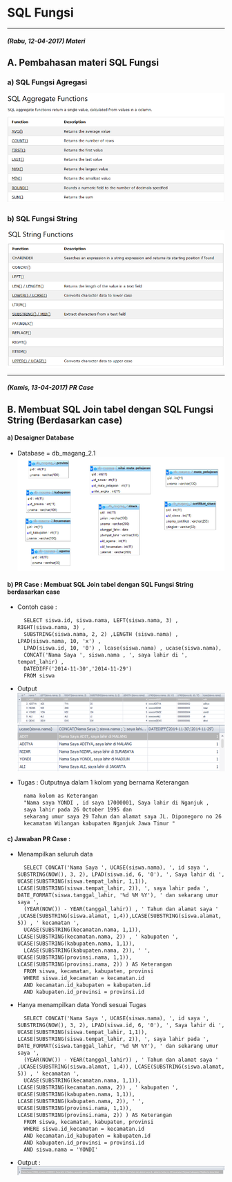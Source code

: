 # SQL Fungsi
***

##### (Rabu, 12-04-2017) Materi
## A. Pembahasan materi SQL Fungsi
### a) SQL Fungsi Agregasi
![Screenshot](img/sql_fungsiAgregasi.png) 

### b) SQL Fungsi String
![Screenshot](img/sql_fungsiString.png)
***

##### (Kamis, 13-04-2017) PR Case
## B. Membuat SQL Join tabel dengan SQL Fungsi String (Berdasarkan case)
#### a) Desaigner Database
* Database = db_magang_2.1
![Screenshot](img/c1.png) 

#### b) PR Case : Membuat SQL Join tabel dengan SQL Fungsi String berdasarkan case
	
* Contoh case :

		SELECT siswa.id, siswa.nama, LEFT(siswa.nama, 3) , RIGHT(siswa.nama, 3) , 
		SUBSTRING(siswa.nama, 2, 2) ,LENGTH (siswa.nama) , LPAD(siswa.nama, 10, 'x') , 
		LPAD(siswa.id, 10, '0') , lcase(siswa.nama) , ucase(siswa.nama), 
		CONCAT('Nama Saya ', siswa.nama , ', saya lahir di ', tempat_lahir) , 
		DATEDIFF('2014-11-30','2014-11-29') 
		FROM siswa			

* Output
![Screenshot](img/c13.png) ![Screenshot](img/c14.png)

* Tugas : Outputnya dalam 1 kolom yang bernama Keterangan

		nama kolom as Keterangan
		"Nama saya YONDI , id saya 17000001, Saya lahir di Nganjuk , 
		saya lahir pada 26 October 1995 dan 
		sekarang umur saya 29 Tahun dan alamat saya JL. Diponegoro no 26 
		kecamatan Wilangan kabupaten Nganjuk Jawa Timur "

#### c) Jawaban PR Case :

* Menampilkan seluruh data
		
		SELECT CONCAT('Nama Saya ', UCASE(siswa.nama), ', id saya ', SUBSTRING(NOW(), 3, 2), LPAD(siswa.id, 6, '0'), ', Saya lahir di ', UCASE(SUBSTRING(siswa.tempat_lahir, 1,1)), LCASE(SUBSTRING(siswa.tempat_lahir, 2)), ', saya lahir pada ', DATE_FORMAT(siswa.tanggal_lahir, '%d %M %Y'), ' dan sekarang umur saya ', 
		(YEAR(NOW()) - YEAR(tanggal_lahir)) , ' Tahun dan alamat saya ' ,UCASE(SUBSTRING(siswa.alamat, 1,4)),LCASE(SUBSTRING(siswa.alamat, 5)) , ' kecamatan ', 
		UCASE(SUBSTRING(kecamatan.nama, 1,1)), LCASE(SUBSTRING(kecamatan.nama, 2)) , ' kabupaten ', UCASE(SUBSTRING(kabupaten.nama, 1,1)),
		LCASE(SUBSTRING(kabupaten.nama, 2)), ' ', UCASE(SUBSTRING(provinsi.nama, 1,1)), LCASE(SUBSTRING(provinsi.nama, 2)) ) AS Keterangan 
		FROM siswa, kecamatan, kabupaten, provinsi 
		WHERE siswa.id_kecamatan = kecamatan.id 
		AND kecamatan.id_kabupaten = kabupaten.id 
		AND kabupaten.id_provinsi = provinsi.id

* Hanya menampilkan data Yondi sesuai Tugas
		
		SELECT CONCAT('Nama Saya ', UCASE(siswa.nama), ', id saya ', SUBSTRING(NOW(), 3, 2), LPAD(siswa.id, 6, '0'), ', Saya lahir di ', UCASE(SUBSTRING(siswa.tempat_lahir, 1,1)), LCASE(SUBSTRING(siswa.tempat_lahir, 2)), ', saya lahir pada ', DATE_FORMAT(siswa.tanggal_lahir, '%d %M %Y'), ' dan sekarang umur saya ', 
		(YEAR(NOW()) - YEAR(tanggal_lahir)) , ' Tahun dan alamat saya ' ,UCASE(SUBSTRING(siswa.alamat, 1,4)), LCASE(SUBSTRING(siswa.alamat, 5)) , ' kecamatan ', 
		UCASE(SUBSTRING(kecamatan.nama, 1,1)), LCASE(SUBSTRING(kecamatan.nama, 2)) , ' kabupaten ', UCASE(SUBSTRING(kabupaten.nama, 1,1)), LCASE(SUBSTRING(kabupaten.nama, 2)), ' ', UCASE(SUBSTRING(provinsi.nama, 1,1)), LCASE(SUBSTRING(provinsi.nama, 2)) ) AS Keterangan 
		FROM siswa, kecamatan, kabupaten, provinsi 
		WHERE siswa.id_kecamatan = kecamatan.id 
		AND kecamatan.id_kabupaten = kabupaten.id 
		AND kabupaten.id_provinsi = provinsi.id
		AND siswa.nama = 'YONDI'

* Output :
![Screenshot](img/c15.png)